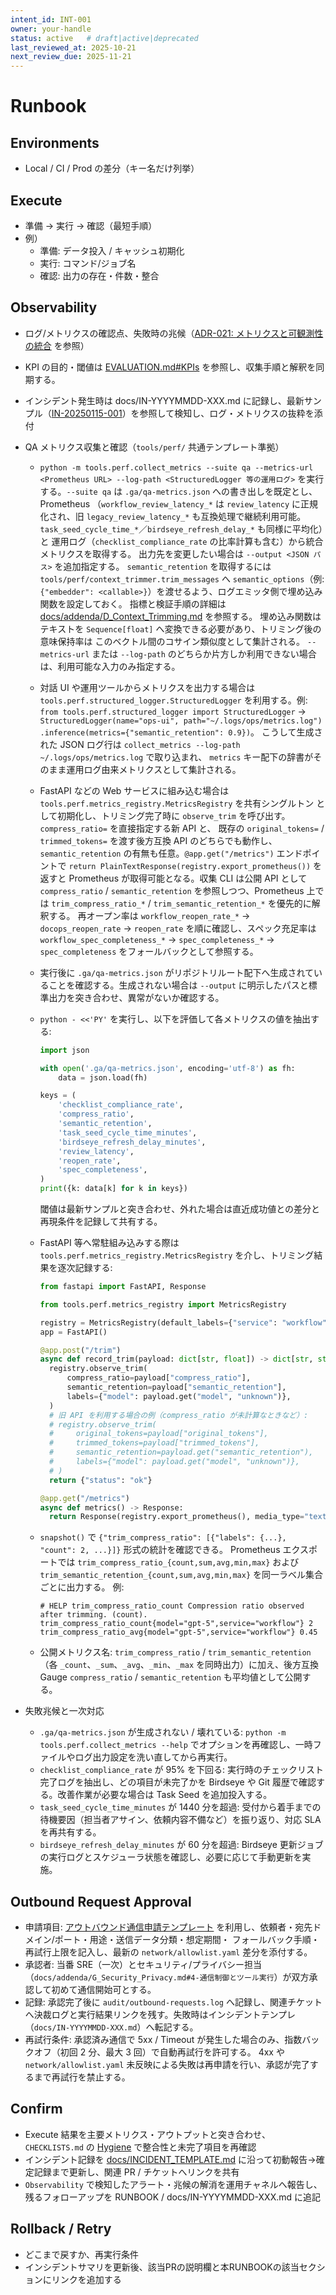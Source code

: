 ```yaml
---
intent_id: INT-001
owner: your-handle
status: active   # draft|active|deprecated
last_reviewed_at: 2025-10-21
next_review_due: 2025-11-21
---
```


# Runbook

## Environments

- Local / CI / Prod の差分（キー名だけ列挙）

## Execute

- 準備 → 実行 → 確認（最短手順）
- 例）
  - 準備: データ投入 / キャッシュ初期化
  - 実行: コマンド/ジョブ名
  - 確認: 出力の存在・件数・整合

## Observability

- ログ/メトリクスの確認点、失敗時の兆候（[ADR-021: メトリクスと可観測性の統合](docs/ADR/ADR-021-metrics-observability.md) を参照）
- KPI の目的・閾値は [EVALUATION.md#KPIs](EVALUATION.md#kpis) を参照し、収集手順と解釈を同期する。
- インシデント発生時は docs/IN-YYYYMMDD-XXX.md に記録し、最新サンプル（[IN-20250115-001](docs/IN-20250115-001.md)）を参照して検知し、ログ・メトリクスの抜粋を添付
- QA メトリクス収集と確認（`tools/perf/` 共通テンプレート準拠）
  - `python -m tools.perf.collect_metrics --suite qa --metrics-url <Prometheus URL> --log-path <StructuredLogger 等の運用ログ>`
    を実行する。`--suite qa` は `.ga/qa-metrics.json` への書き出しを既定とし、Prometheus
    （`workflow_review_latency_*` は `review_latency` に正規化され、旧 `legacy_review_latency_*`
    も互換処理で継続利用可能。`task_seed_cycle_time_*`／`birdseye_refresh_delay_*` も同様に平均化）と
    運用ログ（`checklist_compliance_rate` の比率計算も含む）から統合メトリクスを取得する。
    出力先を変更したい場合は `--output <JSON パス>` を追加指定する。
    `semantic_retention` を取得するには `tools/perf/context_trimmer.trim_messages` へ
    `semantic_options`（例: `{"embedder": <callable>}`）を渡せるよう、ログエミッタ側で埋め込み関数を設定しておく。
    指標と検証手順の詳細は [docs/addenda/D_Context_Trimming.md](docs/addenda/D_Context_Trimming.md) を参照する。
    埋め込み関数はテキストを `Sequence[float]` へ変換できる必要があり、トリミング後の意味保持率は
    このベクトル間のコサイン類似度として集計される。
    `--metrics-url` または `--log-path` のどちらか片方しか利用できない場合は、利用可能な入力のみ指定する。
  - 対話 UI や運用ツールからメトリクスを出力する場合は `tools.perf.structured_logger.StructuredLogger`
    を利用する。例: `from tools.perf.structured_logger import StructuredLogger` →
    `StructuredLogger(name="ops-ui", path="~/.logs/ops/metrics.log")`
    `.inference(metrics={"semantic_retention": 0.9})`。
    こうして生成された JSON ログ行は `collect_metrics --log-path ~/.logs/ops/metrics.log` で取り込まれ、
    `metrics` キー配下の辞書がそのまま運用ログ由来メトリクスとして集計される。
  - FastAPI などの Web サービスに組み込む場合は `tools.perf.metrics_registry.MetricsRegistry` を共有シングルトン
    として初期化し、トリミング完了時に `observe_trim` を呼び出す。`compress_ratio=` を直接指定する新 API と、
    既存の `original_tokens=` / `trimmed_tokens=` を渡す後方互換 API のどちらでも動作し、`semantic_retention`
    の有無も任意。`@app.get("/metrics")` エンドポイントで `return PlainTextResponse(registry.export_prometheus())`
    を返すと Prometheus が取得可能となる。収集 CLI は公開 API として `compress_ratio` / `semantic_retention`
    を参照しつつ、Prometheus 上では `trim_compress_ratio_*` / `trim_semantic_retention_*` を優先的に解釈する。
    再オープン率は `workflow_reopen_rate_*` → `docops_reopen_rate` → `reopen_rate` を順に確認し、スペック充足率は
    `workflow_spec_completeness_*` → `spec_completeness_*` → `spec_completeness` をフォールバックとして参照する。
  - 実行後に `.ga/qa-metrics.json` がリポジトリルート配下へ生成されていることを確認する。生成されない場合は
    `--output` に明示したパスと標準出力を突き合わせ、異常がないか確認する。
  - `python - <<'PY'` を実行し、以下を評価して各メトリクスの値を抽出する:

    ```python
    import json

    with open('.ga/qa-metrics.json', encoding='utf-8') as fh:
        data = json.load(fh)

    keys = (
        'checklist_compliance_rate',
        'compress_ratio',
        'semantic_retention',
        'task_seed_cycle_time_minutes',
        'birdseye_refresh_delay_minutes',
        'review_latency',
        'reopen_rate',
        'spec_completeness',
    )
    print({k: data[k] for k in keys})
    ```

    閾値は最新サンプルと突き合わせ、外れた場合は直近成功値との差分と再現条件を記録して共有する。
  - FastAPI 等へ常駐組み込みする際は `tools.perf.metrics_registry.MetricsRegistry` を介し、トリミング結果を逐次記録する:

      ```python
    from fastapi import FastAPI, Response

    from tools.perf.metrics_registry import MetricsRegistry

    registry = MetricsRegistry(default_labels={"service": "workflow"})
    app = FastAPI()

    @app.post("/trim")
    async def record_trim(payload: dict[str, float]) -> dict[str, str]:
        registry.observe_trim(
            compress_ratio=payload["compress_ratio"],
            semantic_retention=payload["semantic_retention"],
            labels={"model": payload.get("model", "unknown")},
        )
        # 旧 API を利用する場合の例（compress_ratio が未計算なときなど）:
        # registry.observe_trim(
        #     original_tokens=payload["original_tokens"],
        #     trimmed_tokens=payload["trimmed_tokens"],
        #     semantic_retention=payload.get("semantic_retention"),
        #     labels={"model": payload.get("model", "unknown")},
        # )
        return {"status": "ok"}

    @app.get("/metrics")
    async def metrics() -> Response:
        return Response(registry.export_prometheus(), media_type="text/plain")
      ```

  - `snapshot()` で `{"trim_compress_ratio": [{"labels": {...}, "count": 2, ...}]}` 形式の統計を確認できる。
    Prometheus エクスポートでは `trim_compress_ratio_{count,sum,avg,min,max}` および
    `trim_semantic_retention_{count,sum,avg,min,max}` を同一ラベル集合ごとに出力する。
    例:

    ```text
    # HELP trim_compress_ratio_count Compression ratio observed after trimming. (count).
    trim_compress_ratio_count{model="gpt-5",service="workflow"} 2
    trim_compress_ratio_avg{model="gpt-5",service="workflow"} 0.45
    ```

  - 公開メトリクス名: `trim_compress_ratio` / `trim_semantic_retention`
    （各 `_count`、`_sum`、`_avg`、`_min`、`_max` を同時出力）に加え、後方互換 Gauge
    `compress_ratio` / `semantic_retention` も平均値として公開する。

- 失敗兆候と一次対応
  - `.ga/qa-metrics.json` が生成されない / 壊れている: `python -m tools.perf.collect_metrics --help` でオプションを再確認し、一時ファイルやログ出力設定を洗い直してから再実行。
  - `checklist_compliance_rate` が 95% を下回る: 実行時のチェックリスト完了ログを抽出し、どの項目が未完了かを Birdseye や Git 履歴で確認する。改善作業が必要な場合は Task Seed を追加投入する。
  - `task_seed_cycle_time_minutes` が 1440 分を超過: 受付から着手までの待機要因（担当者アサイン、依頼内容不備など）を振り返り、対応 SLA を再共有する。
  - `birdseye_refresh_delay_minutes` が 60 分を超過: Birdseye 更新ジョブの実行ログとスケジューラ状態を確認し、必要に応じて手動更新を実施。

## Outbound Request Approval

- 申請項目: [アウトバウンド通信申請テンプレート](tickets/outbound-request.md#申請テンプレート) を利用し、依頼者・宛先ドメイン/ポート・用途・送信データ分類・想定期間・
  フォールバック手順・再試行上限を記入し、最新の `network/allowlist.yaml` 差分を添付する。
- 承認者: 当番 SRE（一次）とセキュリティ/プライバシー担当（`docs/addenda/G_Security_Privacy.md#4-通信制御とツール実行`）が双方承認して初めて通信開始可とする。
- 記録: 承認完了後に `audit/outbound-requests.log` へ記録し、関連チケットへ決裁ログと実行結果リンクを残す。失敗時はインシデントテンプレ（`docs/IN-YYYYMMDD-XXX.md`）へ転記する。
- 再試行条件: 承認済み通信で 5xx / Timeout が発生した場合のみ、指数バックオフ（初回 2 分、最大 3 回）で自動再試行を許可する。
  4xx や `network/allowlist.yaml` 未反映による失敗は再申請を行い、承認が完了するまで再試行を禁止する。

## Confirm

- Execute 結果を主要メトリクス・アウトプットと突き合わせ、`CHECKLISTS.md` の [Hygiene](CHECKLISTS.md#hygiene) で整合性と未完了項目を再確認
- インシデント記録を [docs/INCIDENT_TEMPLATE.md](docs/INCIDENT_TEMPLATE.md) に沿って初動報告→確定記録まで更新し、関連 PR / チケットへリンクを共有
- `Observability` で検知したアラート・兆候の解消を運用チャネルへ報告し、残るフォローアップを RUNBOOK / docs/IN-YYYYMMDD-XXX.md に追記

## Rollback / Retry

- どこまで戻すか、再実行条件
- インシデントサマリを更新後、該当PRの説明欄と本RUNBOOKの該当セクションにリンクを追加する
